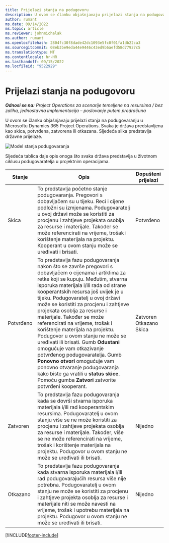 ```yaml
---
title: Prijelazi stanja na podugovoru
description: U ovom se članku objašnjavaju prijelazi stanja na podugovaranju u Microsoftu Dynamics 365 Project Operations dok se kooperant stvara, izvršava i zatvara.
author: rumant
ms.date: 09/14/2022
ms.topic: article
ms.reviewer: johnmichalak
ms.author: rumant
ms.openlocfilehash: 2804fc30f8dade42dc1093e5fc0f01fa1db22ca3
ms.sourcegitcommit: 08eb3be9eda44e9446c43ed9b6aefd58d77927c5
ms.translationtype: MT
ms.contentlocale: hr-HR
ms.lasthandoff: 09/15/2022
ms.locfileid: "9522929"
---
```

# <a name="state-transitions-on-a-subcontract"></a>Prijelazi stanja na podugovoru 

_**Odnosi se na:** Project Operations za scenarije temeljene na resursima / bez zaliha, jednostavna implementacija – poslovanje putem predračuna_

U ovom se članku objašnjavaju prijelazi stanja na podugovaranju u Microsoftu Dynamics 365 Project Operations. Svaka je država predstavljena kao skica, potvrđena, zatvorena ili otkazana. Sljedeća slika predstavlja državne prijelaze.

![Model stanja podugovaranja](../media/SubconStates.png)  

Sljedeća tablica daje opis onoga što svaka država predstavlja u životnom ciklusu podugovaratelja u projektnim operacijama.

| Stanje | Opis | Dopušteni prijelazi |
| --- | --- | --- |
| Skica | To predstavlja početno stanje podugovaranja. Pregovori s dobavljačem su u tijeku. Reci i cijene podložni su izmjenama. Podugovaratelj u ovoj državi može se koristiti za procjenu i zahtjeve projekata osoblja za resurse i materijale. Također se može referencirati na vrijeme, trošak i korištenje materijala na projektu. Kooperant u ovom stanju može se uređivati i brisati. | Potvrđeno |
| Potvrđeno | To predstavlja fazu podugovaranja nakon što se završe pregovori s dobavljačem o cijenama i artiklima za retke koji se kupuju. Međutim, stvarna isporuka materijala i/ili rada od strane kooperantskih resursa još uvijek je u tijeku. Podugovaratelj u ovoj državi može se koristiti za procjenu i zahtjeve projekata osoblja za resurse i materijale. Također se može referencirati na vrijeme, trošak i korištenje materijala na projektu. Podugovor u ovom stanju ne može se uređivati ili brisati. Gumb **Odustani** omogućuje vam otkazivanje potvrđenog podugovaratelja. Gumb **Ponovno otvori** omogućuje vam ponovno otvaranje podugovaranja kako biste ga vratili u **status skice**. Pomoću gumba **Zatvori** zatvorite potvrđeni kooperant. | Zatvoren <br> Otkazano <br> Skica |
| Zatvoren | To predstavlja fazu podugovaranja kada se dovrši stvarna isporuka materijala i/ili rad kooperantskim resursima. Podugovaratelj u ovom stanju više se ne može koristiti za procjenu i zahtjeve projekata osoblja za resurse i materijale. Također, više se ne može referencirati na vrijeme, trošak i korištenje materijala na projektu. Podugovor u ovom stanju ne može se uređivati ili brisati. | Nijedno |
| Otkazano | To predstavlja fazu podugovaranja kada stvarna isporuka materijala i/ili rad podugovarajućih resursa više nije potrebna. Podugovaratelj u ovom stanju ne može se koristiti za procjenu i zahtjeve projekta osoblja za resurse i materijale niti se može navesti na vrijeme, trošak i upotrebu materijala na projektu. Podugovor u ovom stanju ne može se uređivati ili brisati. | Nijedno |


[!INCLUDE[footer-include](../../includes/footer-banner.md)]
